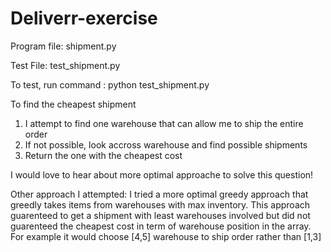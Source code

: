 # Deliverr-exercise

Program file: shipment.py

Test File: test_shipment.py

To test, run command : python test_shipment.py

To find the cheapest shipment
1. I attempt to find one warehouse that can allow me to ship the entire order
2. If not possible, look accross warehouse and find possible shipments
3. Return the one with the cheapest cost 

I would love to hear about more optimal approache to solve this question!

Other approach I attempted:
I tried a more optimal greedy approach that greedly takes items from warehouses with max inventory. This approach guarenteed to get a shipment with least warehouses involved but did not guarenteed the cheapest cost in term of warehouse position in the array. For example it would choose [4,5] warehouse to ship order rather than [1,3]  

